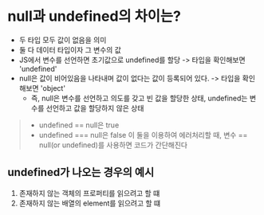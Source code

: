 # null과 undefined의 차이는?
- 두 타입 모두 값이 없음을 의미
- 둘 다 데이터 타입이자 그 변수의 값
- JS에서 변수를 선언하면 초기값으로 undefined를 할당 -> 타입을 확인해보면 'undefined'
- null은 값이 비어있음을 나타내며 값이 없다는 값이 등록되어 있다. -> 타입을 확인해보면 'object'
  - 즉, null은 변수를 선언하고 의도를 갖고 빈 값을 할당한 상태, undefined는 변수를 선언하고 값을 할당하지 않은 상태

> - undefined == null은 true
> - undefined === null은 false
> 이 둘을 이용하여 에러처리할 때, 변수 == null(or undefined)를 사용하면 코드가 간단해진다

## undefined가 나오는 경우의 예시
1. 존재하지 않는 객체의 프로퍼티를 읽으려고 할 떄
2. 존재하지 않는 배열의 element를 읽으려고 할 떄